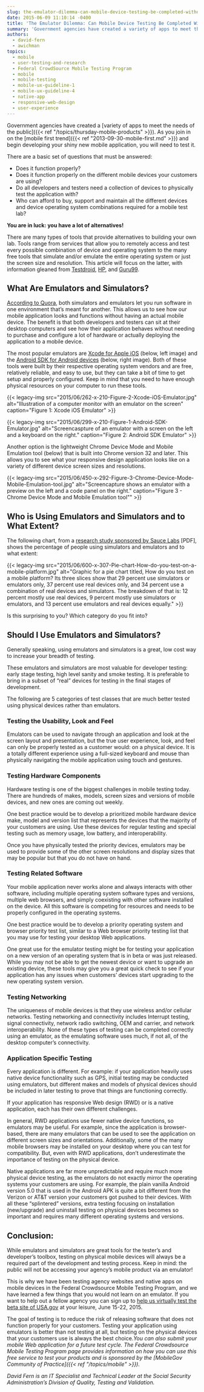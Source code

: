 ```yaml
---
slug: the-emulator-dilemma-can-mobile-device-testing-be-completed-without-mobile-devices
date: 2015-06-09 11:10:14 -0400
title: 'The Emulator Dilemma: Can Mobile Device Testing Be Completed Without Mobile Devices?'
summary: 'Government agencies have created a variety of apps to meet the needs of the public. As you join in on the mobile first trend and begin developing your shiny new mobile application, you will need to test it. There are a basic set of questions that must be answered: Does it function properly? Does it function properly'
authors:
  - david-fern
  - awichman
topics:
  - mobile
  - user-testing-and-research
  - Federal CrowdSource Mobile Testing Program
  - mobile
  - mobile-testing
  - mobile-ux-guideline-1
  - mobile-ux-guideline-4
  - native-app
  - responsive-web-design
  - user-experience
---
```


Government agencies have created a [variety of apps to meet the needs of the public]({{< ref "/topics/thursday-mobile-products" >}}). As you join in on the [mobile first trend]({{< ref "2013-09-30-mobile-first.md" >}}) and begin developing your shiny new mobile application, you will need to test it.

There are a basic set of questions that must be answered:

  * Does it function properly?
  * Does it function properly on the different mobile devices your customers are using?
  * Do all developers and testers need a collection of devices to physically test the application with?
  * Who can afford to buy, support and maintain all the different devices and device operating system combinations required for a mobile test lab?

**You are in luck: you have a lot of alternatives!**

There are many types of tools that provide alternatives to building your own lab. Tools range from services that allow you to remotely access and test every possible combination of device and operating system to the many free tools that simulate and/or emulate the entire operating system or just the screen size and resolution. This article will focus on the latter, with information gleaned from [Testdroid](http://testdroid.com/news/rely-only-on-real-emulators-vs-devices), [HP](http://h30499.www3.hp.com/t5/The-Future-of-Testing-Blog/Emulators-vs-Real-Devices-for-Mobile-Application-Testing-The/ba-p/5506993#.VWyWC89Vikq), and [Guru99](http://www.guru99.com/real-device-vs-emulator-testing-ultimate-showdown.html).

## What Are Emulators and Simulators?

[According to Quora](http://www.quora.com/What-are-the-differences-between-simulation-and-emulation), both simulators and emulators let you run software in one environment that&#8217;s meant for another. This allows us to see how our mobile application looks and functions without having an actual mobile device. The benefit is that both developers and testers can sit at their desktop computers and see how their application behaves without needing to purchase and configure a lot of hardware or actually deploying the application to a mobile device.

The most popular emulators are [Xcode for Apple iOS](https://developer.apple.com/xcode/downloads) (below, left image) and the [Android SDK for Android devices](http://developer.android.com/sdk/index.html) (below, right image). Both of these tools were built by their respective operating system vendors and are free, relatively reliable, and easy to use, but they can take a bit of time to get setup and properly configured. Keep in mind that you need to have enough physical resources on your computer to run these tools.

{{< legacy-img src="2015/06/262-x-210-Figure-2-Xcode-iOS-Emulator.jpg" alt="Illustration of a computer monitor with an emulator on the screen" caption="Figure 1: Xcode iOS Emulator" >}}

{{< legacy-img src="2015/06/299-x-210-Figure-1-Android-SDK-Emulator.jpg" alt="Screencaspture of an emulator with a screen on the left and a keyboard on the right." caption="Figure 2: Android SDK Emulator" >}}

Another option is the lightweight Chrome Device Mode and Mobile Emulation tool (below) that is built into Chrome version 32 and later. This allows you to see what your responsive design application looks like on a variety of different device screen sizes and resolutions.

{{< legacy-img src="2015/06/450-x-292-Figure-3-Chrome-Device-Mode-Mobile-Emulation-tool.jpg" alt="Screencapture shows an emulator with a preview on the left and a code panel on the right." caption="Figure 3 - Chrome Device Mode and Mobile Emulation tool"" >}}

## Who is Using Emulators and Simulators and to What Extent?

The following chart, from a [research study sponsored by Sauce Labs](http://saucelabs.com/resources/sauce_labs_testing_trends_2015.pdf) [PDF], shows the percentage of people using simulators and emulators and to what extent:

{{< legacy-img src="2015/06/600-x-307-Pie-chart-How-do-you-test-on-a-mobile-platform.jpg" alt="Graphic for a pie chart titled, How do you test on a mobile platform? Its three slices show that 29 percent use simulators or emulators only, 37 percent use real devices only, and 34 percent use a combination of real devices and simulators. The breakdown of that is: 12 percent mostly use real devices, 9 percent mostly use simulators or emulators, and 13 percent use emulators and real devices equally." >}}

Is this surprising to you? Which category do you fit into?

## Should I Use Emulators and Simulators?

Generally speaking, using emulators and simulators is a great, low cost way to increase your breadth of testing.

These emulators and simulators are most valuable for developer testing: early stage testing, high level sanity and smoke testing. It is preferable to bring in a subset of “real” devices for testing in the final stages of development.

The following are 5 categories of test classes that are much better tested using physical devices rather than emulators.

### Testing the Usability, Look and Feel

Emulators can be used to navigate through an application and look at the screen layout and presentation, but the true user experience, look, and feel can only be properly tested as a customer would: on a physical device. It is a totally different experience using a full-sized keyboard and mouse than physically navigating the mobile application using touch and gestures.

### Testing Hardware Components

Hardware testing is one of the biggest challenges in mobile testing today. There are hundreds of makes, models, screen sizes and versions of mobile devices, and new ones are coming out weekly.

One best practice would be to develop a prioritized mobile hardware device make, model and version list that represents the devices that the majority of your customers are using. Use these devices for regular testing and special testing such as memory usage, low battery, and interoperability.

Once you have physically tested the priority devices, emulators may be used to provide some of the other screen resolutions and display sizes that may be popular but that you do not have on hand.

### Testing Related Software

Your mobile application never works alone and always interacts with other software, including multiple operating system software types and versions, multiple web browsers, and simply coexisting with other software installed on the device. All this software is competing for resources and needs to be properly configured in the operating systems.

One best practice would be to develop a priority operating system and browser priority test list, similar to a Web browser priority testing list that you may use for testing your desktop Web applications.

One great use for the emulator testing might be for testing your application on a new version of an operating system that is in beta or was  just released. While you may not be able to get the newest device or want to upgrade an existing device, these tools may give you a great quick check to see if your application has any issues when customers&#8217; devices start upgrading to the new operating system version.

### Testing Networking

The uniqueness of mobile devices is that they use wireless and/or cellular networks. Testing networking and connectivity includes Interrupt testing, signal connectivity, network radio switching, OEM and carrier, and network interoperability. None of these types of testing can be completed correctly using an emulator, as the emulating software uses much, if not all, of the desktop computer&#8217;s connectivity.

### Application Specific Testing

Every application is different. For example: if your application heavily uses native device functionality such as GPS, initial testing may be conducted using emulators, but different makes and models of physical devices should be included in later testing to prove that things are functioning correctly.

If your application has responsive Web design (RWD) or is a native application, each has their own different challenges.

In general, RWD applications use fewer native device functions, so emulators may be useful. For example, since the application is browser-based, there are many emulators that can be used to see the application on different screen sizes and orientations. Additionally, some of the many mobile browsers may be installed on your desktop where you can test for compatibility. But, even with RWD applications, don’t underestimate the importance of testing on the physical device.

Native applications are far more unpredictable and require much more physical device testing, as the emulators do not exactly mirror the operating systems your customers are using. For example, the plain vanilla Android version 5.0 that is used in the Android APK is quite a bit different from the Verizon or AT&T version your customers got pushed to their devices. With all these “splintered” versions, extra testing focusing on installation (new/upgrade) and uninstall testing on physical devices becomes so important and requires many different operating systems and versions.

## Conclusion:

While emulators and simulators are great tools for the tester’s and developer’s toolbox, testing on physical mobile devices will always be a required part of the development and testing process. Keep in mind: the public will not be accessing your agency&#8217;s mobile product via an emulator!

This is why we have been testing agency websites and native apps on mobile devices in the Federal Crowdsource Mobile Testing Program, and we have learned a few things that you would not learn on an emulator. If you want to help out a fellow agency you can sign up to [help us virtually test the beta site of USA.gov](https://openopps.digitalgov.gov/tasks/94) at your leisure, June 15-22, 2015.

The goal of testing is to reduce the risk of releasing software that does not function properly for your customers. Testing your application using emulators is better than not testing at all, but testing on the physical devices that your customers use is always the best choice._You can also submit your mobile Web application for a future test cycle. The Federal Crowdsource Mobile Testing Program page provides information on how you can use this free service to test your products and is sponsored by the [MobileGov Community of Practice]({{< ref "/topics/mobile" >}})._

_David Fern is an IT Specialist and Technical Leader at the Social Security Administration’s Division of Quality, Testing and Validation._

